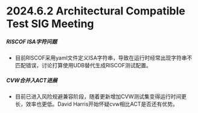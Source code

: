 # 2024.6.2 Architectural Compatible Test SIG Meeting

##### RISCOF ISA字符问题

- 目前RISCOF采用yaml文件定义ISA字符串，导致在运行时经常出现字符串不匹配错误，讨论打算使用UDB替代生成RISCOF测试配置。

##### CVW合并入ACT进展

- 目前已进入风险规避兼容阶段，随着更新增加CVW测试集变得运行时间更长，效率也更低。David Harris开始怀疑cvw相比ACT是否还有优势。